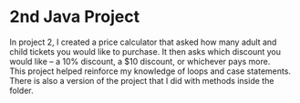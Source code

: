 # 2nd Java Project

In project 2, I created a price calculator that asked how many adult and child tickets you would like to purchase. 
It then asks which discount you would like – a 10% discount, a $10 discount, or whichever pays more.  
This project helped reinforce my knowledge of loops and case statements. There is also a version of the project that 
I did with methods inside the folder.
